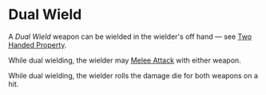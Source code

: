 # Dual Wield

A *Dual Wield* weapon can be wielded in the wielder's off hand — see [Two Handed Property](Two%20Handed%20Property.md).

While dual wielding, the wielder may [Melee Attack](../../Game%20Procedures/Combat/Melee%20Attack.md) with either weapon.

While dual wielding, the wielder rolls the damage die for both weapons on a hit.
